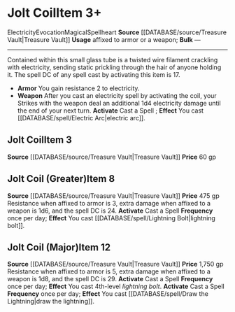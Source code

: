 ﻿---
id: '2231'
item_category: Spellhearts
level: '3'
name: Jolt Coil
price: 60 gp
rarity: Common
school: Evocation
source: '[[DATABASE/source/Treasure Vault|Treasure Vault]]'
subcategory: spellheart
trait:
- '[[DATABASE/trait/Electricity|Electricity]]'
- '[[DATABASE/trait/Evocation|Evocation]]'
- '[[DATABASE/trait/Magical|Magical]]'
- '[[DATABASE/trait/Spellheart|Spellheart]]'
type: Item
usage: affixed to armor or a weapon

---
# Jolt Coil<span class="item-type">Item 3+</span>

<span class="item-trait">Electricity</span><span class="item-trait">Evocation</span><span class="item-trait">Magical</span><span class="item-trait">Spellheart</span>
**Source** [[DATABASE/source/Treasure Vault|Treasure Vault]] 
**Usage** affixed to armor or a weapon; **Bulk** —

---
Contained within this small glass tube is a twisted wire filament crackling with electricity, sending static prickling through the hair of anyone holding it. The spell DC of any spell cast by activating this item is 17.

* **Armor** You gain resistance 2 to electricity.
* **Weapon** After you cast an electricity spell by activating the coil, your Strikes with the weapon deal an additional 1d4 electricity damage until the end of your next turn.
**Activate** Cast a Spell ; **Effect** You cast [[DATABASE/spell/Electric Arc|electric arc]].

## Jolt Coil<span class="item-type">Item 3</span>

**Source** [[DATABASE/source/Treasure Vault|Treasure Vault]] 
**Price** 60 gp

## Jolt Coil (Greater)<span class="item-type">Item 8</span>

**Source** [[DATABASE/source/Treasure Vault|Treasure Vault]] 
**Price** 475 gp
Resistance when affixed to armor is 3, extra damage when affixed to a weapon is 1d6, and the spell DC is 24.
**Activate** Cast a Spell **Frequency** once per day; **Effect** You cast [[DATABASE/spell/Lightning Bolt|lightning bolt]].

## Jolt Coil (Major)<span class="item-type">Item 12</span>

**Source** [[DATABASE/source/Treasure Vault|Treasure Vault]] 
**Price** 1,750 gp
Resistance when affixed to armor is 5, extra damage when affixed to a weapon is 1d8, and the spell DC is 29.
**Activate** Cast a Spell **Frequency** once per day; **Effect** You cast 4th-level _lightning bolt_.
**Activate** Cast a Spell **Frequency** once per day; **Effect** You cast [[DATABASE/spell/Draw the Lightning|draw the lightning]].